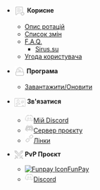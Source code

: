 - <img src="_media/icons/useful.png" alt="Useful Icon" style="vertical-align: middle;"> **Корисне**
  - [Опис ротацій](uk-ua/useful/profile.md)  
  - [Список змін](uk-ua/useful/changelog.md)
  - [F.A.Q.](uk-ua/useful/faq.md)
  	- [Sirus.su](uk-ua/useful/sirus.md)
  - [Угода користувача](uk-ua/useful/terms.md)

- <img src="_media/icons/soft.png" alt="Software Icon" style="vertical-align: middle;"> **Програма**
  - [Завантажити/Оновити](uk-ua/download.md)

- <img src="_media/icons/contact.png" alt="Contact Icon" style="vertical-align: middle;"> **Зв'язатися**
  - <a href="https://discord.com/users/250267265285488641">
	<img src="_media/icons/discord.png" alt="Discord Icon">Мій Discord</a>
  - <a href="https://discord.gg/xBFKJc6QRr">
	<img src="_media/icons/server.png" alt="Server Icon">Сервер проєкту</a>
  - <a href="https://allmylinks.com/darhanger">
	<img src="_media/icons/link.png" alt="Link Icon">Лінки</a>

- <img src="_media/icons/pvp.png" alt="PvP Icon" style="vertical-align: middle;"> **PvP Проєкт**
  - <a href="https://funpay.com/users/4655925/">
	<img src="_media/icons/funpay.png" alt="Funpay Icon">FunPay</a>  
  - <a href="https://discord.com/users/649003031391633438">
	<img src="_media/icons/discord.png" alt="Discord2 Icon">Discord</a>